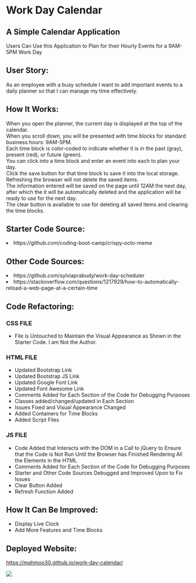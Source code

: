 # Work Day Calendar
## A Simple Calendar Application
Users Can Use this Application to Plan for their Hourly Events for a 9AM-5PM Work Day

## User Story:
As an employee with a busy schedule I want to add important events to a daily planner so that I can manage my time effectively.

## How It Works:
When you open the planner, the current day is displayed at the top of the calendar. <br>
When you scroll down, you will be presented with time blocks for standard business hours: 9AM-5PM. <br>
Each time block is color-coded to indicate whether it is in the past (gray), present (red), or future (green). <br>
You can click into a time block and enter an event into each to plan your day. <br>
Click the save button for that time block to save it into the local storage. <br>
Refreshing the browser will not delete the saved items. <br>
The information entered will be saved on the page until 12AM the next day, after which the it will be automatically deleted and the application will be ready to use for the next day. <br>
The clear button is available to use for deleting all saved items and clearing the time blocks.

## Starter Code Source:
<li> https://github.com/coding-boot-camp/crispy-octo-meme

## Other Code Sources:
<li> https://github.com/sylviaprabudy/work-day-scheduler <br>
<li> https://stackoverflow.com/questions/1217929/how-to-automatically-reload-a-web-page-at-a-certain-time


## Code Refactoring:
### CSS FILE 
- File is Untouched to Maintain the Visual Appearance as Shown in the Starter Code. I am Not the Author.
### HTML FILE
- Updated Bootstrap Link
- Updated Bootstrap JS Link
- Updated Google Font Link
- Updated Font Awesome Link
- Comments Added for Each Section of the Code for Debugging Purposes
- Classes added/changed/updated in Each Section
- Issues Fixed and Visual Appearance Changed
- Added Containers for Time Blocks
- Added Script Files
### JS FILE
- Code Added that Interacts with the DOM in a Call to jQuery to Ensure that the Code is Not Run Until the Browser has Finished Rendering All the Elements in the HTML
- Comments Added for Each Section of the Code for Debugging Purposes
- Starter and Other Code Sources Debugged and Improved Upon to Fix Issues
- Clear Button Added
- Refresh Function Added

## How It Can Be Improved:
- Display Live Clock 
- Add More Features and Time Blocks

## Deployed Website:
https://mahmoo30.github.io/work-day-calendar/
  
![]([https://github.com/mahmoo30/coding-quiz/blob/main/assets/webpage.gif](https://github.com/mahmoo30/work-day-calendar/blob/main/assets/images/webpage.gif))
